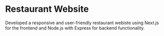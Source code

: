 # Restaurant Website
Developed a responsive and user-friendly restaurant webiste using Next.js for the frontend and Node.js with Express for backend functionality.
